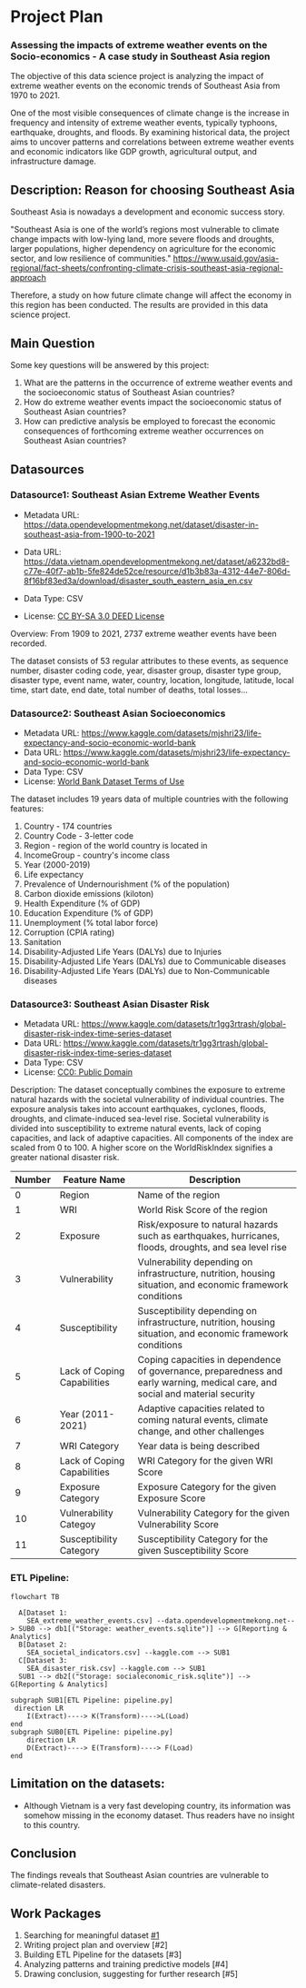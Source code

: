 # Project Plan

<!-- Give your project a short title. -->
### Assessing the impacts of extreme weather events on the Socio-economics - A case study in Southeast Asia region
The objective of this data science project is analyzing the impact of extreme weather events on the economic trends of Southeast Asia from 1970 to 2021.

One of the most visible consequences of climate change is the increase in frequency and intensity of extreme weather events, typically typhoons, earthquake, droughts, and floods. By examining historical data, the project aims to uncover patterns and correlations between extreme weather events and economic indicators like GDP growth, agricultural output, and infrastructure damage. 

## Description: Reason for choosing Southeast Asia

Southeast Asia is nowadays a development and economic success story.

"Southeast Asia is one of the world’s regions most vulnerable to climate change impacts with low-lying land, more severe floods and droughts, larger populations, higher dependency on agriculture for the economic sector, and low resilience of communities."  https://www.usaid.gov/asia-regional/fact-sheets/confronting-climate-crisis-southeast-asia-regional-approach

 Therefore, a study on how future climate change will affect the economy in this region has been conducted. The results are provided in this data science project.

<!-- Describe your data science project in max. 200 words. Consider writing about why and how you attempt it. -->

## Main Question
<!-- Think about one main question you want to answer based on the data. -->

Some key questions will be answered by this project:
1. What are the patterns in the occurrence of extreme weather events and the socioeconomic status of Southeast Asian countries?
2. How do extreme weather events impact the socioeconomic status of Southeast Asian countries?
3. How can predictive analysis be employed to forecast the economic consequences of forthcoming extreme weather occurrences on Southeast Asian countries?

## Datasources

<!-- Describe each datasources you plan to use in a section. Use the prefic "DatasourceX" where X is the id of the datasource. -->

### Datasource1: Southeast Asian Extreme Weather Events
* Metadata URL: https://data.opendevelopmentmekong.net/dataset/disaster-in-southeast-asia-from-1900-to-2021
* Data URL: https://data.vietnam.opendevelopmentmekong.net/dataset/a6232bd8-c77e-40f7-ab1b-5fe824de52ce/resource/d1b3b83a-4312-44e7-806d-8f16bf83ed3a/download/disaster_south_eastern_asia_en.csv

* Data Type: CSV

* License: [CC BY-SA 3.0 DEED License](https://creativecommons.org/licenses/by-sa/3.0/)

Overview:
From 1909 to 2021, 2737 extreme weather events have been recorded. 

The dataset consists of 53 regular attributes to these events, as sequence number, disaster coding code, year, disaster group, disaster type group, disaster type, event name, water, country, location, longitude, latitude, local time, start date, end date, total number of deaths, total losses...


### Datasource2: Southeast Asian Socioeconomics
* Metadata URL: https://www.kaggle.com/datasets/mjshri23/life-expectancy-and-socio-economic-world-bank
* Data URL: https://www.kaggle.com/datasets/mjshri23/life-expectancy-and-socio-economic-world-bank
* Data Type: CSV
* License: [World Bank Dataset Terms of Use](https://www.worldbank.org/en/about/legal/terms-of-use-for-datasets)

The dataset includes 19 years data of multiple countries with the following features:
1. Country - 174 countries
2. Country Code - 3-letter code
3. Region - region of the world country is located in
4. IncomeGroup - country's income class
5. Year (2000-2019)
6. Life expectancy
7. Prevalence of Undernourishment (% of the population) 
8. Carbon dioxide emissions (kiloton)
9. Health Expenditure (% of GDP)
10. Education Expenditure (% of GDP)
11. Unemployment (% total labor force)
12. Corruption (CPIA rating)
13. Sanitation 
14. Disability-Adjusted Life Years (DALYs) due to Injuries
15. Disability-Adjusted Life Years (DALYs) due to Communicable diseases
16. Disability-Adjusted Life Years (DALYs) due to Non-Communicable diseases


### Datasource3: Southeast Asian Disaster Risk
* Metadata URL: https://www.kaggle.com/datasets/tr1gg3rtrash/global-disaster-risk-index-time-series-dataset
* Data URL: https://www.kaggle.com/datasets/tr1gg3rtrash/global-disaster-risk-index-time-series-dataset
* Data Type: CSV
* License: [CC0: Public Domain](https://creativecommons.org/publicdomain/zero/1.0/)

 Description:
 The dataset conceptually combines the exposure to extreme natural hazards with the societal vulnerability of individual countries. The exposure analysis takes into account earthquakes, cyclones, floods, droughts, and climate-induced sea-level rise. Societal vulnerability is divided into susceptibility to extreme natural events, lack of coping capacities, and lack of adaptive capacities. All components of the index are scaled from 0 to 100. A higher score on the WorldRiskIndex signifies a greater national disaster risk.


| Number |      Feature Name            |      Description                             |
|--------|------------------------------|----------------------------------------------|
|   0    |    Region                    |  Name of the region                          |
|   1    |    WRI                       |  World Risk Score of the region              |
|   2    |    Exposure                  |  Risk/exposure to natural hazards such as earthquakes, hurricanes, floods, droughts, and sea ​​level rise                          |
|   3    |    Vulnerability             |  Vulnerability depending on infrastructure, nutrition, housing situation, and economic framework conditions                        |
|   4    |    Susceptibility            |  Susceptibility depending on infrastructure, nutrition, housing situation, and economic framework conditions                        |
|   5    |  Lack of Coping Capabilities |  Coping capacities in dependence of governance, preparedness and early warning, medical care, and social and material security                                                                               |
|   6    |    Year (2011-2021)          |  Adaptive capacities related to coming natural events, climate change, and other challenges                                           |
|   7    |    WRI Category              |  Year data is being described                |
|   8    |  Lack of Coping Capabilities |  WRI Category for the given WRI Score                                                                                  |
|   9    |    Exposure Category         |  Exposure Category for the given Exposure Score                                                                                  |
|   10   |    Vulnerability Categoy     |  Vulnerability Category for the given Vulnerability Score                                                                    |
|   11   |    Susceptibility Category   |  Susceptibility Category for the given Susceptibility Score                                                                   |

### ETL Pipeline:
``` mermaid
flowchart TB
  
  A[Dataset 1:
    SEA_extreme_weather_events.csv] --data.opendevelopmentmekong.net--> SUB0 --> db1[("Storage: weather_events.sqlite")] --> G[Reporting & Analytics] 
  B[Dataset 2:
    SEA_societal_indicators.csv] --kaggle.com --> SUB1 
  C[Dataset 3:
    SEA_disaster_risk.csv] --kaggle.com --> SUB1
  SUB1 --> db2[("Storage: socialeconomic_risk.sqlite")] --> G[Reporting & Analytics]

subgraph SUB1[ETL Pipeline: pipeline.py]
 direction LR
    I(Extract)----> K(Transform)---->L(Load)
end
subgraph SUB0[ETL Pipeline: pipeline.py]
    direction LR
    D(Extract)----> E(Transform)----> F(Load)
end
```
## Limitation on the datasets:
* Although Vietnam is a very fast developing country, its information was somehow missing in the economy dataset. Thus readers have no insight to this country. 

## Conclusion

The findings reveals that Southeast Asian countries are vulnerable to climate-related disasters.

## Work Packages

<!-- List of work packages ordered sequentially, each pointing to an issue with more details. -->

1. Searching for meaningful dataset [#1][i1]
2. Writing project plan and overview [#2]
3. Building ETL Pipeline for the datasets [#3]
4. Analyzing patterns and training predictive models [#4]
5. Drawing conclusion, suggesting for further research [#5]

[i1]: https://github.com/jvalue/made-template/issues/1

